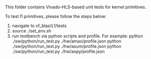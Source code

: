 This folder contains Vivado-HLS-based unit tests for kernel primitives.

To test l1 primitives, please follow the steps below:
  1. navigate to xf_blas/L1/tests
  2. source ./set_env.sh
  3. run testbench via python scripts and profile. For example: 
    python ./sw/python/run_test.py ./hw/amax/profile.json 
    python ./sw/python/run_test.py ./hw/asum/profile.json 
    python ./sw/python/run_test.py ./hw/axpy/profile.json 
